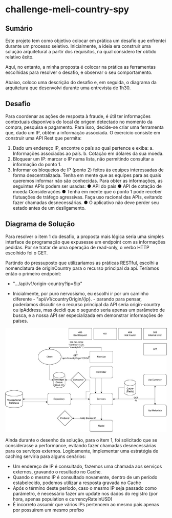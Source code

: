 # challenge-meli-country-spy

## Sumário
Este projeto tem como objetivo colocar em prática um desafio que enfrentei durante um processo seletivo. Inicialmente, a ideia era construir uma solução arquitetural a partir dos requisitos, na qual considero ter obtido relativo êxito.

Aqui, no entanto, a minha proposta é colocar na prática as ferramentas escolhidas para resolver o desafio, e observar o seu comportamento.

Abaixo, coloco uma descrição do desafio e,  em seguida, o diagrama da arquitetura que desenvolvi durante uma entrevista de 1h30.

## Desafio

Para coordenar as ações de resposta à fraude, é útil ter informações contextuais
disponíveis do local de origem detectado no momento da compra, pesquisa e pagamento.
Para isso, decide-se criar uma ferramenta que, dado um IP, obtém a informação associada.
O exercício consiste em construir uma API Rest que permita:
1. Dado um endereço IP, encontre o país ao qual pertence e exiba:
   a. Informações associadas ao país.
   b. Cotação em dólares da sua moeda.
2. Bloquear um IP: marcar o IP numa lista, não permitindo consultar a informação do
   ponto 1.
3. Informar os bloqueios de IP (ponto 2) feitos às equipes interessadas de forma
   descentralizada. Tenha em mente que as equipes para as quais queremos informar
   não são conhecidas.
   Para obter as informações, as seguintes APIs podem ser usadas:
   ● API do país
   ● API de cotação de moeda
   Considerações
   ● Tenha em mente que o ponto 1 pode receber flutuações de tráfego agressivas. Faça
   uso racional das APIs, evitando fazer chamadas desnecessárias.
   ● O aplicativo não deve perder seu estado antes de um desligamento.

## Diagrama de Solução
Para resolver o item 1 do desafio, a proposta mais lógica seria uma simples interface de programação que expusesse um endpoint com as informações pedidas. Por se tratar de uma operação de read-only, o verbo HTTP escolhido foi o GET.

Partindo do pressuposto que utilizaríamos as práticas RESTful, escolhi a nomenclatura de originCountry para o recurso principal da api. Teríamos então o primeiro endpoint:

- ".../api/v1/origin-country?ip=$ip"

* Inicialmente, por puro nervosismo, eu escolhi ir por um caminho diferente - "api/v1/countryOrigin/{ip}. - parando para
  pensar, poderíamos discutir se o recurso principal da API seria origin-country ou ipAddress, mas decidi que o segundo
  seria apenas um parâmetro de busca, e a nossa API ser especializada em demonstrar informações de países.

![Draw.io Diagram](https://raw.githubusercontent.com/raimiyashiro/raw-docs/master/Untitled%20Diagram%20(2).jpg)

Ainda durante o desenho da solução, para o item 1, foi solicitado que se considerasse a performance, evitando fazer
chamadas desnecessárias para os serviços externos. Logicamente, implementar uma estratégia de caching serviria para
alguns cenários:

- Um endereço de IP é consultado, fazemos uma chamada aos serviços externos, gravando o resultado no Cache.
- Quando o mesmo IP é consultado novamente, dentro de um período estabelecido, podemos utilizar a resposta gravada no
  Cache
- Após o término deste período, caso o mesmo IP seja passado como parâmetro, é necessário fazer um update nos dados do
  registro (por hora, apenas population e currencyRateInUSD)
- É incorreto assumir que vários IPs pertencem ao mesmo país apenas por possuírem um mesmo prefixo
